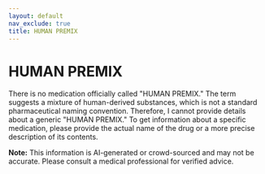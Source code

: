 ```yaml
---
layout: default
nav_exclude: true
title: HUMAN PREMIX
---
```


# HUMAN PREMIX

There is no medication officially called "HUMAN PREMIX."  The term suggests a mixture of human-derived substances, which is not a standard pharmaceutical naming convention.  Therefore, I cannot provide details about a generic "HUMAN PREMIX."  To get information about a specific medication, please provide the actual name of the drug or a more precise description of its contents.


**Note:** This information is AI-generated or crowd-sourced and may not be accurate. Please consult a medical professional for verified advice.